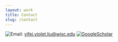 ```yaml
---
layout: work
title: Contact
slug: /contact
---
```


![Email](assets/img/icons/email.png): [yifei.violet.liu@wisc.edu](mailto:yifei.violet.liu@wisc.edu)
[![GoogleScholar](assets/img/icons/scholar.png)](https://scholar.google.com/citations?hl=en&authuser=1&user=HXurJnUAAAAJ)
